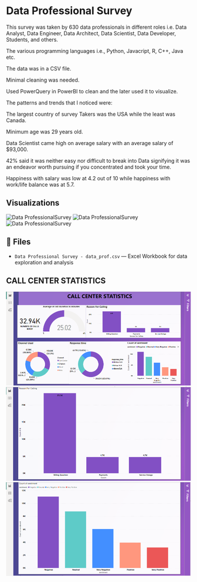 
# Data Professional Survey

This survey was taken by 630 data professionals in different roles i.e. Data Analyst, Data Engineer, Data Architect, Data Scientist, Data Developer, Students, and others.

The various programming languages i.e., Python, Javacript, R, C++, Java etc.

The data was in a CSV file.

Minimal cleaning was needed.

Used PowerQuery in PowerBI to clean and the later used it to visualize.

The patterns and trends that I noticed were:

The largest country of survey Takers was the USA while the least was Canada.

Minimum age was 29 years old.

Data Scientist came high on average salary with an average salary of $93,000.

42% said it was neither easy nor difficult to break into Data signifying it was an endeavor worth pursuing if you concentrated and took your time.

Happiness with salary was low at 4.2 out of 10 while happiness with work/life balance was at 5.7.

## Visualizations 
![Data ProfessionalSurvey](https://mavenanalyticsio-upload-bucket-prod.s3.us-west-2.amazonaws.com/178378569/projects/3dadbb30-6df9-4299-8690-64fae4c55021.png)
![Data ProfessionalSurvey](https://mavenanalyticsio-upload-bucket-prod.s3.us-west-2.amazonaws.com/178378569/projects/9253/3c6c2447-8fdc-4779-ac14-7d2b81f595ba.png)
![Data ProfessionalSurvey](https://mavenanalyticsio-upload-bucket-prod.s3.us-west-2.amazonaws.com/178378569/projects/9253/9bd13e35-0043-49e4-bd9e-c5a482723574.png)

## 📂 Files
- `Data Professional Survey - data_prof.csv` — Excel Workbook for data exploration and analysis

## CALL CENTER STATISTICS
  ![Call Center Statistics](https://github.com/MoAngwenyi/PorfolioProjects/blob/main/PowerBI/Call%20Center%20Statistics/call01.PNG?raw=true)
  ![Call Center Statistics](https://github.com/MoAngwenyi/PorfolioProjects/blob/main/PowerBI/Call%20Center%20Statistics/call03.PNG?raw=true)
  ![Call Center Statistics](https://github.com/MoAngwenyi/PorfolioProjects/blob/main/PowerBI/Call%20Center%20Statistics/call04.PNG?raw=true)
